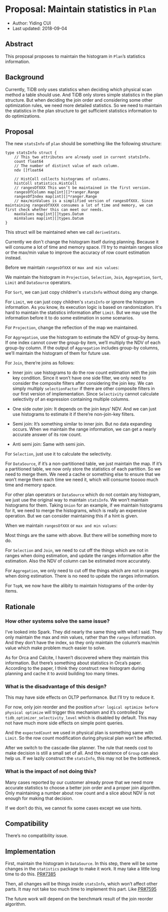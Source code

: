 # Proposal: Maintain statistics in `Plan`

- Author:     Yiding CUI
- Last updated:  2018-09-04

## Abstract

This proposal proposes to maintain the histogram in `Plan`’s statistics information.


## Background

Currently, TiDB only uses statistics when deciding which physical scan method a table should use. And TiDB only stores simple statistics in the plan structure. But when deciding the join order and considering some other optimization rules, we need more detailed statistics.
So we need to maintain the statistics in the plan structure to get sufficient statistics information to do optimizations.

## Proposal

The new `statsInfo` of `plan` should be something like the following structure:

```
type statsInfo struct {
	// This two attributes are already used in current statsInfo.
	count float64
	// The number of distinct value of each column.
	ndv []float64

	// HistColl collects histograms of columns.
	histColl statistics.HistColl
	// rangesOfXXX This won’t be maintained in the first version.
	rangesOfColumn map[int][]*ranger.Range 
	rangesOfIndex map[int][]*ranger.Range
	// max/minValues is a simplified version of rangesOfXXX. Since maintaining rangesOfXXXX consumes a lot of time and memory, we can first check whether this can meet our needs.
	maxValues map[int][]types.Datum
	minValues map[int][]types.Datum
}
```

This struct will be maintained when we call `deriveStats`.

Currently we don't change the histogram itself during planning. Because it will consume a lot of time and memory space. I’ll try to maintain ranges slice or the max/min value to improve the accuracy of row count estimation instead.

Before we maintain `rangesOfXXX` or `max and min values`:

We maintain the histogram in `Projection`, `Selection`, `Join`, `Aggregation`, `Sort`, `Limit` and `DataSource` operators.

For `Sort`, we can just copy children's `statsInfo` without doing any change.

For `Limit`, we can just copy children's `statsInfo` or ignore the histogram information. As you know, its execution logic is based on randomization. It's hard to maintain the statistics information after `Limit`. But we may use the information before it to do some estimation in some scenarios.

For `Projection`, change the reflection of the map we maintained.

For `Aggregation`, use the histogram to estimate the NDV of group-by items. If one index cannot cover the group-by item, we’ll multiply the NDV of each group-by column. If the output of `Aggregation` includes group-by columns, we’ll maintain the histogram of them for future use.

For `Join`, there’re joins as follows:

- Inner join: use histograms to do the row count estimation with the join key condition. Since it won’t have one side filter, we only need to consider the composite filters after considering the join key. We can simply multiply `selectionFactor` if there are other composite filters in our first version of implementation. Since `Selectivity` cannot calculate selectivity of an expression containing multiple columns.

- One side outer join: It depends on the join keys’ NDV. And we can just use histograms to estimate it if there’re non-join-key filters.

- Semi join: It’s something similar to inner join. But no data expanding occurs. When we maintain the range information, we can get a nearly accurate answer of its row count.

- Anti semi join: Same with semi join.

For `Selection`, just use it to calculate the selectivity. 

For `DataSource`, if it’s a non-partitioned table, we just maintain the map. If it’s a partitioned table, we now only store the statistics of each partition. So we need to merge them. We need a cache or something else to ensure that we won’t merge them each time we need it, which will consume tooooo much time and memory space.

For other plan operators or `DataSource` which do not contain any histogram, we just use the original way to maintain `statsInfo`. We won’t maintain histograms for them. Taking `Union` for an example, if we maintain histograms for it, we need to merge the histograms, which is really an expensive operation. But we can consider maintaining this if a hint is given.

When we maintain `rangesOfXXX` or `max and min values`:

Most things are the same with above. But there will be something more to do.

For `Selection` and `Join`, we need to cut off the things which are not in ranges when doing estimation, and update the ranges information after the estimation. Also the NDV of column can be estimated more accurately.

For `Aggregation`, we only need to cut off the things which are not in ranges when doing estimation. There is no need to update the ranges information.

For `TopN`, we now have the alibity to maintain histograms of the order-by items.


## Rationale

### How other systems solve the same issue?

I’ve looked into Spark. They did nearly the same thing with what I said. They only maintain the max and min values, rather than the `ranges` information. And they don’t have the index, so they only maintain the column’s max/min value which make problem much easier to solve.

As for Orca and Calcite, I haven’t discovered where they maintain this information. But there’s something about statistics in Orca’s paper. According to the paper, I think they construct new histogram during planning and cache it to avoid building too many times.

### What is the disadvantage of this design?

This may have side effects on OLTP performance. But I’ll try to reduce it.
 
For now, only join reorder and the position `after logical optimize before physical optimize` will trigger this mechanism and it’s controlled by `tidb_optimizer_selectivity_level` which is disabled by default. This may not have much more side effects on simple point queries.

And the `expectedCount` we used in physical plan is something same with `Limit`. So the row count modification during physical plan won’t be affected.

After we switch to the cascade-like planner. The rule that needs cost to make decision is still a small set of all. And the existence of `Group` can also help us. If we lazily construct the `statsInfo`, this may not be the bottleneck.

### What is the impact of not doing this?

Many cases reported by our customer already prove that we need more accurate statistics to choose a better join order and a proper join algorithm. Only maintaining a number about row count and a slice about NDV is not enough for making that decision.

If we don’t do this, we cannot fix some cases except we use hints.

## Compatibility

There’s no compatibility issue.

## Implementation

First, maintain the histogram in `DataSource`. In this step, there will be some changes in the `statistics` package to make it work. It may take a little long time to do this. [PR#7385](https://github.com/pingcap/tidb/pull/7385)

Then, all changes will be things inside `statsInfo`, which won’t affect other parts. It may not take too much time to implement this part. Like [PR#7595](https://github.com/pingcap/tidb/pull/7595)

The future work will depend on the benchmark result of the join reorder algorithm.
